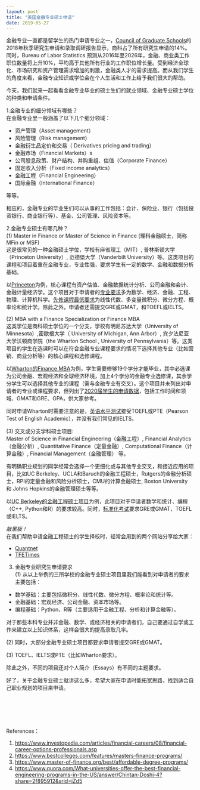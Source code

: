 ```yaml
---
layout: post
title: "美国金融专业硕士申请"
date: 2019-05-27
---
```


金融专业一直都是留学生的热门申请专业之一，[Council of Graduate Schools](cgsnet.org)的2018年秋季研究生申请和录取调研报告显示，商科占了所有研究生申请的14%。同时，Bureau of Labor Statistics 预测从2016年至2026年，金融、商业类工作职位数量将上升10%，平均高于其他所有行业的工作职位增长量。受到经济全球化、市场研究和资产管理需求增加的刺激，金融类人才的需求提高。而从我们学生的角度来看，金融专业知识或学位会在个人生活和工作上给予我们很大的帮助。

今天，我们就来一起看看金融专业毕业的硕士生们的就业领域、金融专业硕士学位的种类和申请条件。

1.金融专业的细分领域有哪些？  
在金融专业里一般涵盖了以下几个细分领域：  
* 资产管理（Asset management）
* 风险管理（Risk management）
* 金融衍生品定价和交易（ Derivatives pricing and trading）
* 金融市场（Financial Markets）s
* 公司股息政策、财产结构、并购重组、估值（Corporate Finance）
* 固定收入分析（Fixed income analytics）
* 金融工程（Financial Engineering）
* 国际金融（International Finance）

等等。

相应的，金融专业的毕业生们可以从事的工作包括：会计、保险业、银行（包括投资银行、商业银行等）、基金、公司管理、风险资本等。

2.金融专业硕士有哪几种？  
 (1) Master in Finance or Master of Science in Finance (理科金融硕士，简称MFin or MSF)  
 这是很常见的一种金融硕士学位，学校有麻省理工（MIT）, 普林斯顿大学（Princeton University）, 范德堡大学（Vanderbilt University）等。这类项目的课程和项目着重在金融专业，专业性强，要求学生有一定的数学、金融和数据分析基础。

 以[Princeton](https://bcf.princeton.edu/master-in-finance/courses/)为例，核心课程有资产估值、金融数据统计分析、公司金融和会计、金融计量经济学。这个项目对于申请者的[专业要求](https://bcf.princeton.edu/master-in-finance/admission/)多为数学、经济、金融、工程、物理、计算机科学。[先修课程最低要求](https://bcf.princeton.edu/master-in-finance/admission/)为线性代数、多变量微积分、微分方程、概率论和统计学。除此之外，申请者还需提交GRE或GMAT，和TOEFL或IELTS。

 (2) MBA with a Finance Specialization or Finance MBA  
 这类学位是商科硕士学位的一个分支，学校有明尼苏达大学（University of Minnesota）,密歇根大学（ University of Michigan, Ann Arbor）, 宾夕法尼亚大学沃顿商学院（the Wharton School , University of Pennsylvania）等。这类项目的学生在选课时可以在符合金融专业课程要求的情况下选择其他专业（比如营销、商业分析等）的核心课程和选修课程。

 以[Wharton的Finance MBA](https://fnce.wharton.upenn.edu/programs/mba/program-information/)为例，学生需要修够19个学分才能毕业，其中必选课为公司金融、宏观经济和全球经济环境，加上4个学分的金融专业选修课，其余学分学生可以选择其他专业的课程（需与金融专业有交叉）。这个项目并未列出对申请者的专业或课程要求，但列出了[2020届学生的申请数据](https://mba.wharton.upenn.edu/class-profile/)，包括工作时间和领域、GMAT和GRE、GPA，供大家参考。

 同时申请Wharton时需要注意的是，[英语水平测试](https://mba.wharton.upenn.edu/mba-application-requirements/)接受TOEFL或PTE（Pearson Test of English Academic），并没有我们常见的IELTS。

 (3) 交叉或分支学科硕士项目:  
 Master of Science in Financial Engineering（金融工程）, Financial Analytics（金融分析）, Quantitative Finance（定量金融）, Computational Finance（计算金融）, Financial Management（金融管理） 等。

 有明确职业规划的同学经常会选择一个更细化或与其他专业交叉，和接近应用的项目，比如UC Berkeley、UCLA和Baruch的金融工程硕士，Rutgers的金融分析硕士，RPI的定量金融和风险分析硕士，CMU的计算金融硕士, Boston University 和 Johns Hopkins的金融管理硕士等等。

 以[UC Berkeley的金融工程硕士项目](https://mfe.haas.berkeley.edu/admissions/prerequisites)为例，此项目对于申请者数学和统计、编程（C++, Python和R）的要求较高。同时，[标准化考试](https://mfe.haas.berkeley.edu/admissions/requirements)要求GRE或GMAT，TOEFL或IELTS。

 *敲黑板！*  
 在我们帮助申请金融工程硕士的学生择校时，经常会用到的两个网站分享给大家：  
 * [Quantnet](https://quantnet.com/mfe-programs-rankings/)
 * [TFETimes](https://tfetimes.com/best-financial-engineering-program-rankings/)

3. 金融专业研究生申请要求  
 (1) 从以上举例的三所学校的金融专业硕士项目里我们能看到对申请者的要求主要包括：  
 * 数学基础：主要包括微积分、线性代数、微分方程、概率论和统计等。
 * 金融基础：宏观经济、公司金融、资本市场等。
 * 编程基础：Python、R等（主要适用于金融工程、分析和计算金融等）。

 对于那些本科专业并非金融、数学、或经济相关的申请者们，自己要通过自学或工作来建立以上知识体系，这样会很大的提高录取几率。

 (2) 同时，大部分金融专业硕士项目都要求申请者提交GRE或GMAT。

 (3) TOEFL、IELTS或PTE（比如Wharton要求）。

 除此之外，不同的项目还对个人简介（Essays）有不同的主题要求。

好了，关于金融专业硕士就讲这么多，希望大家在申请时能拓宽思路，找到适合自己职业规划的项目来申请。

<br>
<br>
<br>
<br>

References：  
1. https://www.investopedia.com/articles/financial-careers/08/financial-career-options-professionals.asp
2. https://www.bestcolleges.com/features/masters-finance-programs/
3. https://www.master-of-finance.org/best/affordable-degree-programs/
4. https://www.quora.com/What-universities-offer-the-best-financial-engineering-programs-in-the-US/answer/Chintan-Doshi-4?share=2f895912&srid=iZd5
